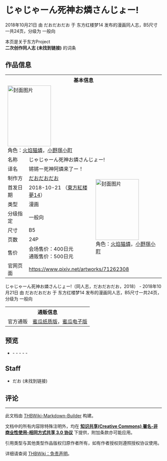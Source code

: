 # じゃじゃーん死神お燐さんじょー!

<!-- source html: G:\repos\THBWiki-Markdown-Builder\THBWikiMarkdown\Temp\main\0\0f\ns0%3A%E3%81%98%E3%82%83%E3%81%98%E3%82%83%E3%83%BC%E3%82%93%E6%AD%BB%E7%A5%9E%E3%81%8A%E7%87%90%E3%81%95%E3%82%93%E3%81%98%E3%82%87%E3%83%BC%21.html -->

2018年10月21日 由 だおだおだお 于 东方红楼梦14 发布的漫画同人志，B5尺寸一共24页，分级为 一般向

本页是关于东方Project  
 **二次创作同人志 (未找到链接)** 的词条
## 作品信息

<table><tbody><tr><th colspan="3">基本信息</th></tr><tr><td class="cover-artwork-mobile" colspan="2"><a href="./文件-じゃじゃーん死神お燐さんじょー!封面.jpg.md" class="image" title="封面图片"><img alt="封面图片" src="https://upload.thwiki.cc/thumb/e/ed/%E3%81%98%E3%82%83%E3%81%98%E3%82%83%E3%83%BC%E3%82%93%E6%AD%BB%E7%A5%9E%E3%81%8A%E7%87%90%E3%81%95%E3%82%93%E3%81%98%E3%82%87%E3%83%BC%21%E5%B0%81%E9%9D%A2.jpg/139px-%E3%81%98%E3%82%83%E3%81%98%E3%82%83%E3%83%BC%E3%82%93%E6%AD%BB%E7%A5%9E%E3%81%8A%E7%87%90%E3%81%95%E3%82%93%E3%81%98%E3%82%87%E3%83%BC%21%E5%B0%81%E9%9D%A2.jpg" decoding="async" loading="lazy" width="139" height="196" srcset="https://upload.thwiki.cc/thumb/e/ed/%E3%81%98%E3%82%83%E3%81%98%E3%82%83%E3%83%BC%E3%82%93%E6%AD%BB%E7%A5%9E%E3%81%8A%E7%87%90%E3%81%95%E3%82%93%E3%81%98%E3%82%87%E3%83%BC%21%E5%B0%81%E9%9D%A2.jpg/208px-%E3%81%98%E3%82%83%E3%81%98%E3%82%83%E3%83%BC%E3%82%93%E6%AD%BB%E7%A5%9E%E3%81%8A%E7%87%90%E3%81%95%E3%82%93%E3%81%98%E3%82%87%E3%83%BC%21%E5%B0%81%E9%9D%A2.jpg 1.5x, https://upload.thwiki.cc/thumb/e/ed/%E3%81%98%E3%82%83%E3%81%98%E3%82%83%E3%83%BC%E3%82%93%E6%AD%BB%E7%A5%9E%E3%81%8A%E7%87%90%E3%81%95%E3%82%93%E3%81%98%E3%82%87%E3%83%BC%21%E5%B0%81%E9%9D%A2.jpg/278px-%E3%81%98%E3%82%83%E3%81%98%E3%82%83%E3%83%BC%E3%82%93%E6%AD%BB%E7%A5%9E%E3%81%8A%E7%87%90%E3%81%95%E3%82%93%E3%81%98%E3%82%87%E3%83%BC%21%E5%B0%81%E9%9D%A2.jpg 2x" data-file-width="2150" data-file-height="3035"></a><div class="cover-char">角色：<a href="./火焰猫燐.md" title="火焰猫燐">火焰猫燐</a>，<a href="./小野塚小町.md" title="小野塚小町">小野塚小町</a></div></td>
</tr><tr><td class="label">名称</td><td colspan="2"> じゃじゃーん死神お燐さんじょー! </td></tr><tr><td class="label">译名</td><td colspan="2"> 锵锵ー死神阿燐来了ー！ </td></tr><tr><td class="label">制作方</td><td><a href="./だおだおだお.md" title="だおだおだお">だおだおだお</a></td><td class="cover-artwork" rowspan="7" style="min-width:196px;"><a href="./文件-じゃじゃーん死神お燐さんじょー!封面.jpg.md" class="image" title="封面图片"><img alt="封面图片" src="https://upload.thwiki.cc/thumb/e/ed/%E3%81%98%E3%82%83%E3%81%98%E3%82%83%E3%83%BC%E3%82%93%E6%AD%BB%E7%A5%9E%E3%81%8A%E7%87%90%E3%81%95%E3%82%93%E3%81%98%E3%82%87%E3%83%BC%21%E5%B0%81%E9%9D%A2.jpg/139px-%E3%81%98%E3%82%83%E3%81%98%E3%82%83%E3%83%BC%E3%82%93%E6%AD%BB%E7%A5%9E%E3%81%8A%E7%87%90%E3%81%95%E3%82%93%E3%81%98%E3%82%87%E3%83%BC%21%E5%B0%81%E9%9D%A2.jpg" decoding="async" loading="lazy" width="139" height="196" srcset="https://upload.thwiki.cc/thumb/e/ed/%E3%81%98%E3%82%83%E3%81%98%E3%82%83%E3%83%BC%E3%82%93%E6%AD%BB%E7%A5%9E%E3%81%8A%E7%87%90%E3%81%95%E3%82%93%E3%81%98%E3%82%87%E3%83%BC%21%E5%B0%81%E9%9D%A2.jpg/208px-%E3%81%98%E3%82%83%E3%81%98%E3%82%83%E3%83%BC%E3%82%93%E6%AD%BB%E7%A5%9E%E3%81%8A%E7%87%90%E3%81%95%E3%82%93%E3%81%98%E3%82%87%E3%83%BC%21%E5%B0%81%E9%9D%A2.jpg 1.5x, https://upload.thwiki.cc/thumb/e/ed/%E3%81%98%E3%82%83%E3%81%98%E3%82%83%E3%83%BC%E3%82%93%E6%AD%BB%E7%A5%9E%E3%81%8A%E7%87%90%E3%81%95%E3%82%93%E3%81%98%E3%82%87%E3%83%BC%21%E5%B0%81%E9%9D%A2.jpg/278px-%E3%81%98%E3%82%83%E3%81%98%E3%82%83%E3%83%BC%E3%82%93%E6%AD%BB%E7%A5%9E%E3%81%8A%E7%87%90%E3%81%95%E3%82%93%E3%81%98%E3%82%87%E3%83%BC%21%E5%B0%81%E9%9D%A2.jpg 2x" data-file-width="2150" data-file-height="3035"></a><div class="cover-char">角色：<a href="./火焰猫燐.md" title="火焰猫燐">火焰猫燐</a>，<a href="./小野塚小町.md" title="小野塚小町">小野塚小町</a></div></td>
</tr><tr><td class="label">首发日期</td><td>2018-10-21&#160;（<a href="/展会作品列表?e=%E4%B8%9C%E6%96%B9%E7%BA%A2%E6%A5%BC%E6%A2%A6%2314">東方紅楼夢14</a>）</td></tr><tr><td class="label">类型</td><td>漫画</td></tr><tr><td class="label">分级指定</td><td>一般向</td></tr><tr><td class="label">尺寸</td><td>B5</td></tr><tr><td class="label">页数</td><td>24P</td></tr><tr><td class="label">售价</td><td>会场售价：400日元<br>通贩售价：500日元</td></tr>
<tr><td class="label">官网页面</td><td colspan="2"><a rel="nofollow" class="external free" href="https://www.pixiv.net/artworks/71262308">https://www.pixiv.net/artworks/71262308</a></td></tr></tbody></table>

じゃじゃーん死神お燐さんじょー!（同人志，だおだおだお，2018） - 2018年10月21日 由 だおだおだお 于 东方红楼梦14 发布的漫画同人志，B5尺寸一共24页，分级为 一般向

<table><tbody><tr><th colspan="3">通贩信息</th></tr><tr><td class="label">官方通贩</td><td colspan="2"><a rel="nofollow" class="external text" href="https://www.melonbooks.co.jp/detail/detail.php?product_id=430524">蜜瓜纸质版</a>，<a rel="nofollow" class="external text" href="https://www.melonbooks.co.jp/detail/detail.php?product_id=431869">蜜瓜电子版</a></td></tr></tbody></table>


## 预览
- [](./文件-じゃじゃーん死神お燐さんじょー!预览图1.jpg.md)- [](./文件-じゃじゃーん死神お燐さんじょー!预览图2.jpg.md)- [](./文件-じゃじゃーん死神お燐さんじょー!预览图3.jpg.md)- [](./文件-じゃじゃーん死神お燐さんじょー!预览图4.jpg.md)- [](./文件-じゃじゃーん死神お燐さんじょー!预览图5.jpg.md)- [](./文件-じゃじゃーん死神お燐さんじょー!预览图6.jpg.md)

## Staff
- だお (未找到链接)

## 评论




---

此文档由 [THBWiki-Markdown-Builder](https://github.com/Delsin-Yu/THBWiki-Markdown-Builder) 构建。

文档中的所有内容除特殊注明外，均在 [**知识共享(Creative Commons) 署名-非商业性使用-相同方式共享 3.0 协议**](https://creativecommons.org/licenses/by-sa/3.0/deed.zh-hans) 下提供，附加条款亦可能应用。

引用类型与其他类型作品版权归原作者所有，如有作者授权则遵照授权协议使用。

详细请查阅 [THBWiki：免责声明](https://thbwiki.cc/THBWiki:%E5%85%8D%E8%B4%A3%E5%A3%B0%E6%98%8E)。

